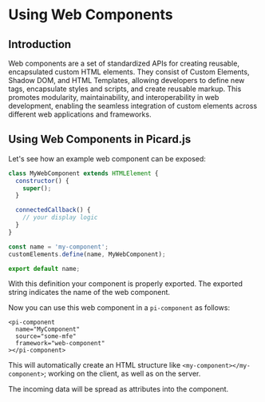 # Using Web Components

## Introduction

Web components are a set of standardized APIs for creating reusable, encapsulated custom HTML elements. They consist of Custom Elements, Shadow DOM, and HTML Templates, allowing developers to define new tags, encapsulate styles and scripts, and create reusable markup. This promotes modularity, maintainability, and interoperability in web development, enabling the seamless integration of custom elements across different web applications and frameworks.

## Using Web Components in Picard.js

Let's see how an example web component can be exposed:

```js
class MyWebComponent extends HTMLElement {
  constructor() {
    super();
  }

  connectedCallback() {
    // your display logic
  }
}

const name = 'my-component';
customElements.define(name, MyWebComponent);

export default name;
```

With this definition your component is properly exported. The exported string indicates the name of the web component.

Now you can use this web component in a `pi-component` as follows:

```html{4}
<pi-component
  name="MyComponent"
  source="some-mfe"
  framework="web-component"
></pi-component>
```

This will automatically create an HTML structure like `<my-component></my-component>`; working on the client, as well as on the server.

The incoming data will be spread as attributes into the component.

